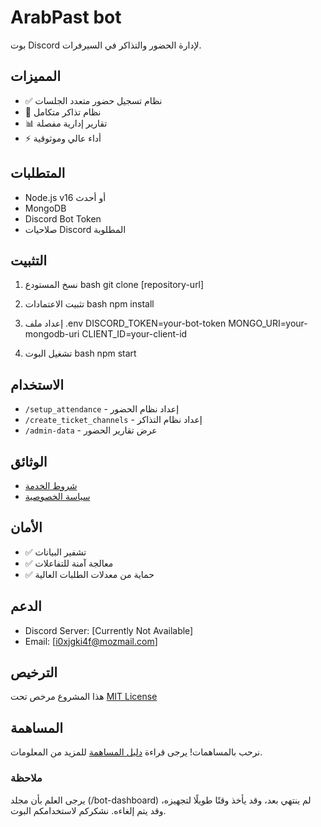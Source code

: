# ArabPast bot

بوت Discord لإدارة الحضور والتذاكر في السيرفرات.

## المميزات
- ✅ نظام تسجيل حضور متعدد الجلسات
- 🎫 نظام تذاكر متكامل
- 📊 تقارير إدارية مفصلة
- ⚡ أداء عالي وموثوقية

## المتطلبات
- Node.js v16 أو أحدث
- MongoDB
- Discord Bot Token
- صلاحيات Discord المطلوبة

## التثبيت
1. نسخ المستودع
bash
git clone [repository-url]

2. تثبيت الاعتمادات
bash
npm install

3. إعداد ملف .env
DISCORD_TOKEN=your-bot-token
MONGO_URI=your-mongodb-uri
CLIENT_ID=your-client-id

4. تشغيل البوت
bash
npm start

## الاستخدام
- `/setup_attendance` - إعداد نظام الحضور
- `/create_ticket_channels` - إعداد نظام التذاكر
- `/admin-data` - عرض تقارير الحضور

## الوثائق
- [شروط الخدمة](TERMS.md)
- [سياسة الخصوصية](PRIVACY.md)

## الأمان
- ✅ تشفير البيانات
- ✅ معالجة آمنة للتفاعلات
- ✅ حماية من معدلات الطلبات العالية

## الدعم
- Discord Server: [Currently Not Available]
- Email: [i0xjgki4f@mozmail.com]

## الترخيص
هذا المشروع مرخص تحت [MIT License](LICENSE)

## المساهمة
نرحب بالمساهمات! يرجى قراءة [دليل المساهمة](CONTRIBUTING.md) للمزيد من المعلومات.

### ملاحظة
يرجى العلم بأن مجلد (/bot-dashboard) لم ينتهي بعد، وقد يأخذ وقتًا طويلًا لتجهيزه، وقد يتم إلغاءه. نشكركم لاستخدامكم البوت.
